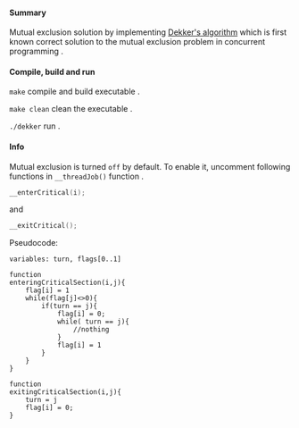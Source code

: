 #### Summary
Mutual exclusion solution by implementing [Dekker's algorithm](https://en.wikipedia.org/wiki/Dekker%27s_algorithm) which is first known correct solution to the mutual exclusion problem in concurrent programming .

#### Compile, build and run
```make``` compile and build executable .

```make clean``` clean the executable .

```./dekker``` run .

#### Info  
Mutual exclusion is turned ```off``` by default. To enable it, uncomment
following functions in ```__threadJob()``` function .

```c
__enterCritical(i);
```
and
```c
__exitCritical();
```

Pseudocode:
```
variables: turn, flags[0..1]

function
enteringCriticalSection(i,j){
    flag[i] = 1
    while(flag[j]<>0){
        if(turn == j){
            flag[i] = 0;
            while( turn == j){
                //nothing
            }
            flag[i] = 1
        }
    }
}

function
exitingCriticalSection(i,j){
    turn = j
    flag[i] = 0;
}
```
